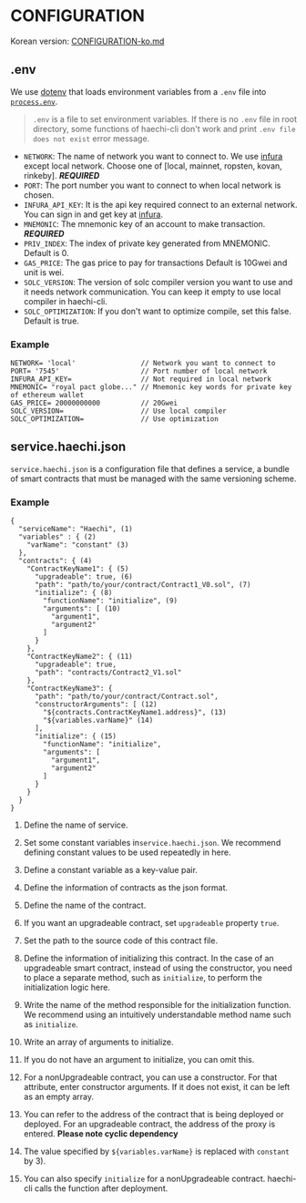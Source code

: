 
# CONFIGURATION

Korean version: [CONFIGURATION-ko.md](./CONFIGURATION-ko.md)

## <a name="env"></a>.env

We use [dotenv](https://github.com/motdotla/dotenv) that loads environment variables from a `.env` file into [`process.env`](https://nodejs.org/docs/latest/api/process.html#process_process_env).

> `.env` is a file to set environment variables. If there is no `.env` file in root directory, some functions of haechi-cli don't work and print ```.env file does not exist``` error message.

- `NETWORK`: The name of network you want to connect to. We use [infura](https://infura.io/) except local network. Choose one of [local, mainnet, ropsten, kovan, rinkeby]. ***REQUIRED***
- `PORT`: The port number you want to connect to when local network is chosen.
- `INFURA_API_KEY`: It is the api key required connect to an external network. You can sign in and get key at [infura](https://infura.io/).
- `MNEMONIC`: The mnemonic key of an account to make transaction. ***REQUIRED***
- `PRIV_INDEX`: The index of private key generated from MNEMONIC. Default is 0.
- `GAS_PRICE`: The gas price to pay for transactions Default is 10Gwei and unit is wei. 
- `SOLC_VERSION`: The version of solc compiler version you want to use and it needs network communication. You can keep it empty to use local compiler in haechi-cli. 
- `SOLC_OPTIMIZATION`: If you don't want to optimize compile, set this false. Default is true.

### Example

```.dotenv
NETWORK= 'local'                // Network you want to connect to
PORT= '7545'                    // Port number of local network
INFURA_API_KEY=                 // Not required in local network 
MNEMONIC= "royal pact globe..." // Mnemonic key words for private key of ethereum wallet
GAS_PRICE= 20000000000          // 20Gwei
SOLC_VERSION=                   // Use local compiler
SOLC_OPTIMIZATION=              // Use optimization
```


## <a name="service"></a>service.haechi.json

`service.haechi.json` is a configuration file that defines a service, a bundle of smart contracts that must be managed with the same versioning scheme. 

### Example

```
{
  "serviceName": "Haechi", (1)
  "variables" : { (2)
    "varName": "constant" (3)
  },
  "contracts": { (4) 
    "ContractKeyName1": { (5)
      "upgradeable": true, (6)
      "path": "path/to/your/contract/Contract1_V0.sol", (7)
      "initialize": { (8)
        "functionName": "initialize", (9)
        "arguments": [ (10)
          "argument1",
          "argument2"
        ]
      }
    },
    "ContractKeyName2": { (11)
      "upgradeable": true,
      "path": "contracts/Contract2_V1.sol"
    },
    "ContractKeyName3": {
      "path": "path/to/your/contract/Contract.sol",
      "constructorArguments": [ (12)
        "${contracts.ContractKeyName1.address}", (13)
        "${variables.varName}" (14)
      ],
      "initialize": { (15)
        "functionName": "initialize",
        "arguments": [
          "argument1",
          "argument2"
        ]
      }
    }
  }
}

```

1) Define the name of service.

2) Set some constant variables in`service.haechi.json`. We recommend defining constant values ​​to be used repeatedly in here.

3) Define a constant variable as a key-value pair.

4) Define the information of contracts as the json format.

5) Define the name of the contract.

6) If you want an upgradeable contract, set `upgradeable` property `true`.

7) Set the path to the source code of this contract file. 

8) Define the information of initializing this contract. In the case of an upgradeable smart contract, instead of using the constructor, you need to place a separate method, such as `initialize`, to perform the initialization logic here.

9) Write the name of the method responsible for the initialization function. We recommend using an intuitively understandable method name such as `initialize`.

10) Write an array of arguments to initialize.

11) If you do not have an argument to initialize, you can omit this.

12) For a nonUpgradeable contract, you can use a constructor. For that attribute, enter constructor arguments. If it does not exist, it can be left as an empty array.

13) You can refer to the address of the contract that is being deployed or deployed. For an upgradeable contract, the address of the proxy is entered. **Please note cyclic dependency** 

14) The value specified by `${variables.varName}` is replaced with `constant` by 3). 

15) You can also specify `initialize` for a nonUpgradeable contract. haechi-cli calls the function after deployment.
